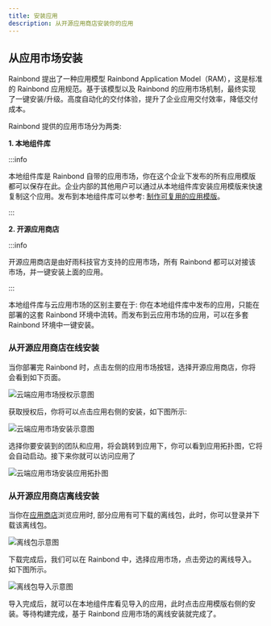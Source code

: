 ```yaml
---
title: 安装应用
description: 从开源应用商店安装你的应用
---
```


## 从应用市场安装

Rainbond 提出了一种应用模型 Rainbond Application Model（RAM），这是标准的 Rainbond 应用规范。基于该模型以及 Rainbond 的应用市场机制，最终实现了一键安装/升级。高度自动化的交付体验，提升了企业应用交付效率，降低交付成本。

Rainbond 提供的应用市场分为两类: 

**1. 本地组件库**

:::info

本地组件库是 Rainbond 自带的应用市场，你在这个企业下发布的所有应用模版都可以保存在此。企业内部的其他用户可以通过从本地组件库安装应用模版来快速复制这个应用。发布到本地组件库可以参考: [制作可复用的应用模版](/docs/quick-start/get-start/release-to-market.md)。

:::

**2. 开源应用商店**

:::info

开源应用商店是由好雨科技官方支持的应用市场，所有 Rainbond 都可以对接该市场，并一键安装上面的应用。

:::

本地组件库与云应用市场的区别主要在于: 你在本地组件库中发布的应用，只能在部署的这套 Rainbond 环境中流转。而发布到云应用市场的应用，可以在多套 Rainbond 环境中一键安装。

### 从开源应用商店在线安装

当你部署完 Rainbond 时，点击左侧的应用市场按钮，选择开源应用商店，你将会看到如下页面。

<img src="https://grstatic.oss-cn-shanghai.aliyuncs.com/docs/5.6/use-manual/component-create/appstore.jpg" title="云端应用市场授权示意图"/>

获取授权后，你将可以点击应用右侧的安装，如下图所示:

<img src="https://grstatic.oss-cn-shanghai.aliyuncs.com/docs/5.6/use-manual/component-create/install-app.png" title="云端应用市场安装示意图"/>

选择你要安装到的团队和应用，将会跳转到应用下，你可以看到应用拓扑图，它将会自动启动。接下来你就可以访问应用了

<img src="https://grstatic.oss-cn-shanghai.aliyuncs.com/docs/5.6/use-manual/component-create/install-app-topological.png" title="云端应用市场安装应用拓扑图"/>

### 从开源应用商店离线安装

当你在[应用商店](https://store.goodrain.com/markets/rainbond)浏览应用时, 部分应用有可下载的离线包，此时，你可以登录并下载该离线包。

<img src="https://grstatic.oss-cn-shanghai.aliyuncs.com/docs/5.6/use-manual/component-create/offline-package-app.jpg" title="离线包示意图"/>

下载完成后，我们可以在 Rainbond 中，选择应用市场，点击旁边的离线导入。如下图所示。

<img src="https://grstatic.oss-cn-shanghai.aliyuncs.com/docs/5.6/use-manual/component-create/import-app.jpg" title="离线包导入示意图"/>

导入完成后，就可以在本地组件库看见导入的应用，此时点击应用模版右侧的安装。等待构建完成，基于 Rainbond 应用市场的离线安装就完成了。
